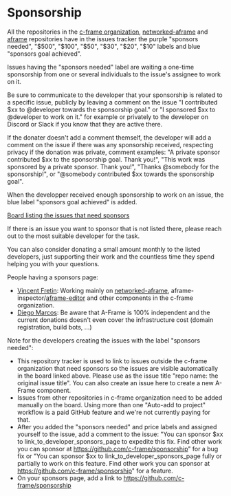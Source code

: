 # Sponsorship

All the repositories in the [c-frame organization](https://github.com/c-frame), [networked-aframe](https://github.com/networked-aframe/networked-aframe) and [aframe](https://github.com/aframevr/aframe) repositories have in the issues tracker the purple "sponsors needed", "$500", "$100", "$50", "$30", "$20", "$10" labels and blue "sponsors goal achieved".

Issues having the "sponsors needed" label are waiting a one-time sponsorship from one or several individuals to the issue's assignee to work on it.

Be sure to communicate to the developer that your sponsorship is related to a specific issue, publicly by leaving a comment on the issue "I contributed $xx to @developer towards the sponsorship goal." or  "I sponsored $xx to @developer to work on it." for example or privately to the developer on Discord or Slack if you know that they are active there.

If the donater doesn't add a comment themself, the developer will add a comment on the issue if there was any sponsorship received, respecting privacy if the donation was private, comment examples: "A private sponsor contributed $xx to the sponsorship goal. Thank you!", "This work was sponsored by a private sponsor. Thank you!", "Thanks @somebody for the sponsorship!", or "@somebody contributed $xx towards the sponsorship goal".

When the developper received enough sponsorship to work on an issue, the blue label "sponsors goal achieved" is added.

[Board listing the issues that need sponsors](https://github.com/orgs/c-frame/projects/2/views/1)

If there is an issue you want to sponsor that is not listed there, please reach out to the most suitable developer for the task.

You can also consider donating a small amount monthly to the listed developers, just supporting their work and the countless time they spend helping you with your questions.

People having a sponsors page:

- [Vincent Fretin](https://github.com/sponsors/vincentfretin): Working mainly on [networked-aframe](https://github.com/networked-aframe/networked-aframe), aframe-inspector/[aframe-editor](https://github.com/c-frame/aframe-editor) and other components in the c-frame organization.
- [Diego Marcos](https://github.com/sponsors/dmarcos): Be aware that A-Frame is 100% independent and the current donations doesn't even cover the infrastructure cost (domain registration, build bots, ...)

Note for the developers creating the issues with the label "sponsors needed":
- This repository tracker is used to link to issues outside the c-frame organization that need sponsors so the issues are visible automatically in the board linked above. Please use as the issue title "repo name: the original issue title". You can also create an issue here to create a new A-Frame component.
- Issues from other repositories in c-frame organization need to be added manually on the board. Using more than one "Auto-add to project" workflow is a paid GitHub feature and we're not currently paying for that.
- After you added the "sponsors needed" and price labels and assigned yourself to the issue, add a comment to the issue: "You can sponsor $xx to link_to_developer_sponsors_page to expedite this fix. Find other work you can sponsor at https://github.com/c-frame/sponsorship" for a bug fix or "You can sponsor $xx to link_to_developer_sponsors_page fully or partially to work on this feature. Find other work you can sponsor at https://github.com/c-frame/sponsorship" for a feature.
- On your sponsors page, add a link to https://github.com/c-frame/sponsorship

